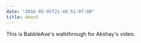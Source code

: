 ```yaml
---
date: "2016-05-05T21:48:51-07:00"
title: About
---
```


This is BabbleAxe's walkthrough for Akshay's video.